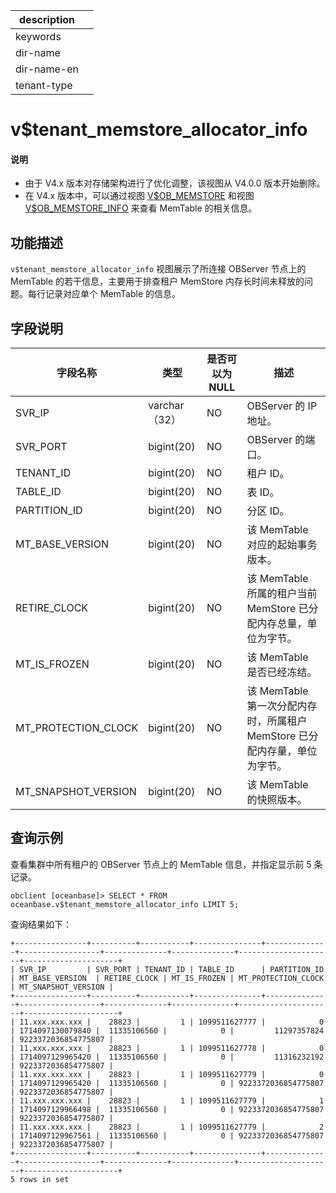 |description||
|---|---|
|keywords||
|dir-name||
|dir-name-en||
|tenant-type||

# v$tenant_memstore_allocator_info

<main id="notice" type='explain'>
<h4>说明</h4>
<ul><li>由于 V4.x 版本对存储架构进行了优化调整，该视图从 V4.0.0 版本开始删除。</li>
<li>在 V4.x 版本中，可以通过视图 <a href="32000.v-ob_memstore-of-sys-tenant.md">V$OB_MEMSTORE</a> 和视图 <a href="32100.v-ob_memstore_info-of-sys-tenant.md">V$OB_MEMSTORE_INFO</a> 来查看 MemTable 的相关信息。</li></ul>
</main>

## 功能描述

`v$tenant_memstore_allocator_info` 视图展示了所连接 OBServer 节点上的 MemTable 的若干信息，主要用于排查租户 MemStore 内存长时间未释放的问题。每行记录对应单个 MemTable 的信息。

## 字段说明

|      **字段名称**   |   **类型**  | **是否可以为 NULL** |                  **描述**                   |
|---------------------|-------------|----------------|-------------------------------------------------|
| SVR_IP              | varchar（32） | NO             | OBServer 的 IP 地址。                         |
| SVR_PORT            | bigint(20)  | NO             | OBServer 的端口。                             |
| TENANT_ID           | bigint(20)  | NO             | 租户 ID。                                    |
| TABLE_ID            | bigint(20)  | NO             | 表 ID。                                     |
| PARTITION_ID        | bigint(20)  | NO             | 分区 ID。                                    |
| MT_BASE_VERSION     | bigint(20)  | NO             | 该 MemTable 对应的起始事务版本。                     |
| RETIRE_CLOCK        | bigint(20)  | NO             | 该 MemTable 所属的租户当前 MemStore 已分配内存总量，单位为字节。      |
| MT_IS_FROZEN        | bigint(20)  | NO             | 该 MemTable 是否已经冻结。                        |
| MT_PROTECTION_CLOCK | bigint(20)  | NO             | 该 MemTable 第一次分配内存时，所属租户 MemStore 已分配内存量，单位为字节。 |
| MT_SNAPSHOT_VERSION | bigint(20)  | NO             | 该 MemTable 的快照版本。                         |

## 查询示例

查看集群中所有租户的 OBServer 节点上的 MemTable 信息，并指定显示前 5 条记录。

```shell
obclient [oceanbase]> SELECT * FROM oceanbase.v$tenant_memstore_allocator_info LIMIT 5;
```

查询结果如下：

```shell
+----------------+----------+-----------+---------------+--------------+------------------+--------------+--------------+---------------------+---------------------+
| SVR_IP         | SVR_PORT | TENANT_ID | TABLE_ID      | PARTITION_ID | MT_BASE_VERSION  | RETIRE_CLOCK | MT_IS_FROZEN | MT_PROTECTION_CLOCK | MT_SNAPSHOT_VERSION |
+----------------+----------+-----------+---------------+--------------+------------------+--------------+--------------+---------------------+---------------------+
| 11.xxx.xxx.xxx |    28823 |         1 | 1099511627777 |            0 | 1714097130079840 |  11335106560 |            0 |         11297357824 | 9223372036854775807 |
| 11.xxx.xxx.xxx |    28823 |         1 | 1099511627778 |            0 | 1714097129965420 |  11335106560 |            0 |         11316232192 | 9223372036854775807 |
| 11.xxx.xxx.xxx |    28823 |         1 | 1099511627779 |            0 | 1714097129965420 |  11335106560 |            0 | 9223372036854775807 | 9223372036854775807 |
| 11.xxx.xxx.xxx |    28823 |         1 | 1099511627779 |            1 | 1714097129966498 |  11335106560 |            0 | 9223372036854775807 | 9223372036854775807 |
| 11.xxx.xxx.xxx |    28823 |         1 | 1099511627779 |            2 | 1714097129967561 |  11335106560 |            0 | 9223372036854775807 | 9223372036854775807 |
+----------------+----------+-----------+---------------+--------------+------------------+--------------+--------------+---------------------+---------------------+
5 rows in set
```
